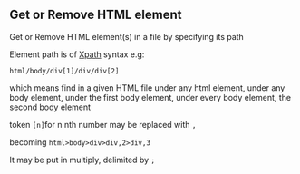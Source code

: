 ## Get or Remove HTML element

Get or Remove HTML element(s) in a file by specifying its path    

Element path is of [Xpath](https://www.w3schools.com/xml/xpath_syntax.asp) syntax e.g:

```html/body/div[1]/div/div[2]```

which means find in a given HTML file under any html element, under any body element, under the first body element, under every body element, the second body element   

token ```[n]```for n nth number may be replaced with ```,```

becoming  ```html>body>div>div,2>div,3```  

It may be put in multiply, delimited by ```;```
